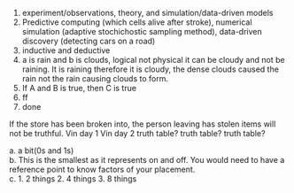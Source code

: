 1. experiment/observations, theory, and simulation/data-driven models
2. Predictive computing (which cells alive after stroke), numerical simulation (adaptive stochichostic sampling method), data-driven discovery (detecting cars on a road)
3. inductive and deductive
4. a is rain and b is clouds, logical not physical it can be cloudy and not be raining. It is raining therefore it is cloudy, the dense clouds caused the rain not the rain causing clouds to form.
5. If A and B is true, then C is true
6. ff
7. done








If the store has been broken into, the person leaving has stolen items will not be truthful.
Vin day 1
Vin day 2
truth table?
truth table?
truth table?

   
  a. a bit(0s and 1s)  
  b. This is the smallest as it represents on and off. You would need to have a reference point to know factors of your placement.  
  c. 1. 2 things 2. 4 things 3. 8 things   

